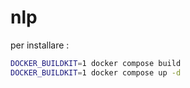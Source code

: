 # nlp


per installare :

```sh
DOCKER_BUILDKIT=1 docker compose build
DOCKER_BUILDKIT=1 docker compose up -d
```

